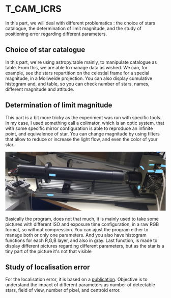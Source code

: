 # T_CAM_ICRS

In this part, we will deal with different problematics : the choice of stars catalogue, the determination of limit magnitude, and the study of positioning error regarding different parameters.

## Choice of star catalogue 

In this part, we're using astropy.table mainly, to manipulate catalogue as table. From this, we are able to manage data as wished.
We can, for example, see the stars repartition on the celestial frame for a special magnitude, in a Mollweide projection. 
You can also display cumulative histogram and, and table, so you can check number of stars, names, different magnitude and attitude.

## Determination of limit magnitude

This part is a bit more tricky as the experiment was run with specific tools. In my case, I used something call a colimator, 
which is an optic system, that with some specific mirror configuration is able to reproduce an infinite point, and equivalence of star.
You can change magnitude by using filters that allow to reduce or increase the light flow, and even the color of your star.

![Colimator](T_CAM_ICRS/Limit_magnitude/Colim.jpg)

Basically the program, does not that much, it is mainly used to take some pictures with different ISO and exposure time configuration, in a raw RGB format, so without compression.
You can ajust the program either to manage both or only one parameters. And you also have histogram functions for each R,G,B layer, and also in gray. Last function, is made to display different pictures regarding different parameters, but as the star is a tiny part of the picture it's not that visible

## Study of localisation error 

For the localisation error, it is based on a [publication](https://ieeexplore.ieee.org/document/1008988).
Objective is to understand the impact of different parameters as number of detectable stars, field of view, number of pixel, and centroid error.


 

